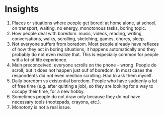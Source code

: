 # Insights

1. Places or situations where people get bored: at home alone, at school, on transport, waiting, no energy, monotonous tasks, boring topic.
2. How people deal with boredom: music, videos, reading, writing, conversations, walks,
scrolling, sketching, games, chores, sleep.
3. Not everyone suffers from boredom. Most people already have reflexes of how they act in boring situations, it happens automatically and they probably do not even realize that. This is especially common for people witl a lot of life experience.
4. Main preconceived: everyone scrolls on the phone - wrong. People do scroll, but it does not happen just ouf of boredom. In most cases the respondents did not even mention scrolling. Had to ask them myself.
5. Daily boredom vs existential boredom. People who have suddenly a lot of free time (e.g. after quitting a job), so they are looking for a way to occupy their time, for a new hobby.
6. Sometimes people do not draw only because they do not have necessary tools (nootepads, crayons, etc.).
7. Monotony is not a real issue.